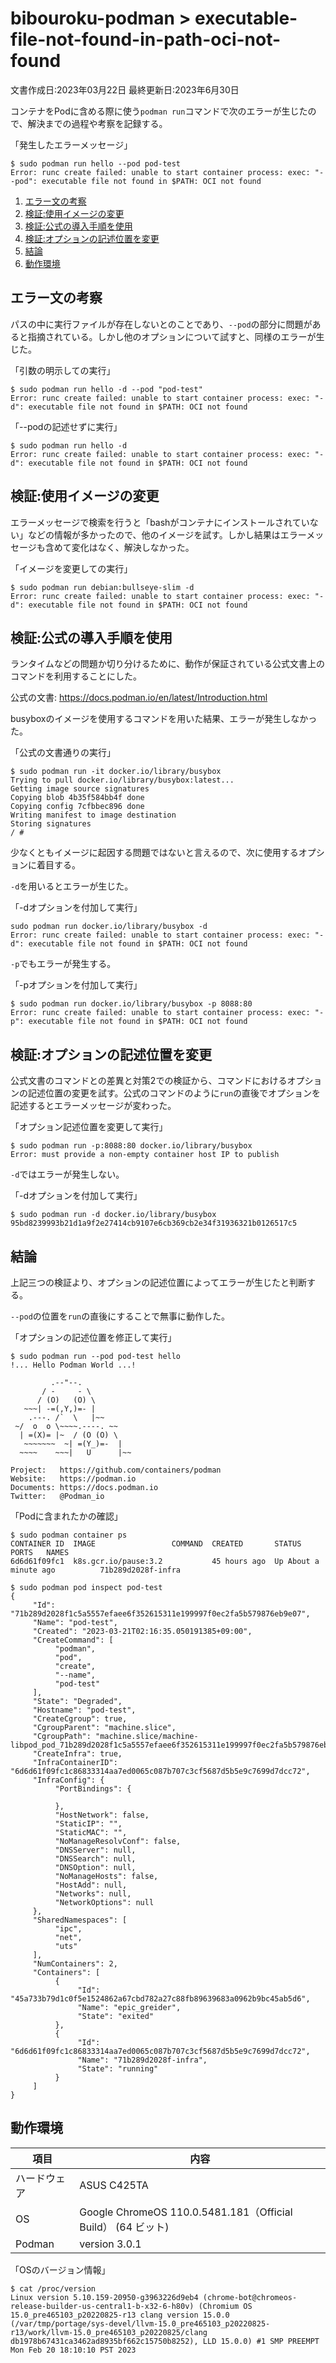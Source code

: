 # bibouroku-podman > executable-file-not-found-in-path-oci-not-found

文書作成日:2023年03月22日 最終更新日:2023年6月30日

コンテナをPodに含める際に使う`podman run`コマンドで次のエラーが生じたので、解決までの過程や考察を記録する。

「発生したエラーメッセージ」
```
$ sudo podman run hello --pod pod-test
Error: runc create failed: unable to start container process: exec: "--pod": executable file not found in $PATH: OCI not found
```

1. [エラー文の考察](#エラー文の考察)
2. [検証:使用イメージの変更](#検証使用イメージの変更)
3. [検証:公式の導入手順を使用](#検証公式の導入手順を使用)
4. [検証:オプションの記述位置を変更](#検証オプションの記述位置を変更)
5. [結論](#結論)
6. [動作環境](#動作環境)

## エラー文の考察
パスの中に実行ファイルが存在しないとのことであり、`--pod`の部分に問題があると指摘されている。しかし他のオプションについて試すと、同様のエラーが生じた。

「引数の明示しての実行」
```
$ sudo podman run hello -d --pod "pod-test"
Error: runc create failed: unable to start container process: exec: "-d": executable file not found in $PATH: OCI not found
```

「--podの記述せずに実行」
```
$ sudo podman run hello -d
Error: runc create failed: unable to start container process: exec: "-d": executable file not found in $PATH: OCI not found
```

## 検証:使用イメージの変更
エラーメッセージで検索を行うと「bashがコンテナにインストールされていない」などの情報が多かったので、他のイメージを試す。しかし結果はエラーメッセージも含めて変化はなく、解決しなかった。

「イメージを変更しての実行」
```
$ sudo podman run debian:bullseye-slim -d
Error: runc create failed: unable to start container process: exec: "-d": executable file not found in $PATH: OCI not found
```

## 検証:公式の導入手順を使用
ランタイムなどの問題か切り分けるために、動作が保証されている公式文書上のコマンドを利用することにした。

公式の文書: https://docs.podman.io/en/latest/Introduction.html

busyboxのイメージを使用するコマンドを用いた結果、エラーが発生しなかった。

「公式の文書通りの実行」
```
$ sudo podman run -it docker.io/library/busybox
Trying to pull docker.io/library/busybox:latest...
Getting image source signatures
Copying blob 4b35f584bb4f done  
Copying config 7cfbbec896 done  
Writing manifest to image destination
Storing signatures
/ #
```

少なくともイメージに起因する問題ではないと言えるので、次に使用するオプションに着目する。

`-d`を用いるとエラーが生じた。

「-dオプションを付加して実行」
```
sudo podman run docker.io/library/busybox -d
Error: runc create failed: unable to start container process: exec: "-d": executable file not found in $PATH: OCI not found
```

`-p`でもエラーが発生する。

「-pオプションを付加して実行」
```
$ sudo podman run docker.io/library/busybox -p 8088:80
Error: runc create failed: unable to start container process: exec: "-p": executable file not found in $PATH: OCI not found
```

## 検証:オプションの記述位置を変更
公式文書のコマンドとの差異と対策2での検証から、コマンドにおけるオプションの記述位置の変更を試す。公式のコマンドのように`run`の直後でオプションを記述するとエラーメッセージが変わった。

「オプション記述位置を変更して実行」
```
$ sudo podman run -p:8088:80 docker.io/library/busybox
Error: must provide a non-empty container host IP to publish
```

`-d`ではエラーが発生しない。

「-dオプションを付加して実行」
```
$ sudo podman run -d docker.io/library/busybox
95bd8239993b21d1a9f2e27414cb9107e6cb369cb2e34f31936321b0126517c5
```

## 結論
上記三つの検証より、オプションの記述位置によってエラーが生じたと判断する。

`--pod`の位置を`run`の直後にすることで無事に動作した。

「オプションの記述位置を修正して実行」
```
$ sudo podman run --pod pod-test hello
!... Hello Podman World ...!

         .--"--.           
       / -     - \         
      / (O)   (O) \        
   ~~~| -=(,Y,)=- |         
    .---. /`  \   |~~      
 ~/  o  o \~~~~.----. ~~   
  | =(X)= |~  / (O (O) \   
   ~~~~~~~  ~| =(Y_)=-  |   
  ~~~~    ~~~|   U      |~~ 

Project:   https://github.com/containers/podman
Website:   https://podman.io
Documents: https://docs.podman.io
Twitter:   @Podman_io
```

「Podに含まれたかの確認」
```
$ sudo podman container ps
CONTAINER ID  IMAGE                 COMMAND  CREATED       STATUS                 PORTS   NAMES
6d6d61f09fc1  k8s.gcr.io/pause:3.2           45 hours ago  Up About a minute ago          71b289d2028f-infra

$ sudo podman pod inspect pod-test
{
     "Id": "71b289d2028f1c5a5557efaee6f352615311e199997f0ec2fa5b579876eb9e07",
     "Name": "pod-test",
     "Created": "2023-03-21T02:16:35.050191385+09:00",
     "CreateCommand": [
          "podman",
          "pod",
          "create",
          "--name",
          "pod-test"
     ],
     "State": "Degraded",
     "Hostname": "pod-test",
     "CreateCgroup": true,
     "CgroupParent": "machine.slice",
     "CgroupPath": "machine.slice/machine-libpod_pod_71b289d2028f1c5a5557efaee6f352615311e199997f0ec2fa5b579876eb9e07.slice",
     "CreateInfra": true,
     "InfraContainerID": "6d6d61f09fc1c86833314aa7ed0065c087b707c3cf5687d5b5e9c7699d7dcc72",
     "InfraConfig": {
          "PortBindings": {
               
          },
          "HostNetwork": false,
          "StaticIP": "",
          "StaticMAC": "",
          "NoManageResolvConf": false,
          "DNSServer": null,
          "DNSSearch": null,
          "DNSOption": null,
          "NoManageHosts": false,
          "HostAdd": null,
          "Networks": null,
          "NetworkOptions": null
     },
     "SharedNamespaces": [
          "ipc",
          "net",
          "uts"
     ],
     "NumContainers": 2,
     "Containers": [
          {
               "Id": "45a733b79d1c0f5e1524862a67cbd782a27c88fb89639683a0962b9bc45ab5d6",
               "Name": "epic_greider",
               "State": "exited"
          },
          {
               "Id": "6d6d61f09fc1c86833314aa7ed0065c087b707c3cf5687d5b5e9c7699d7dcc72",
               "Name": "71b289d2028f-infra",
               "State": "running"
          }
     ]
}
```

## 動作環境
|項目|内容|
|----|----|
|ハードウェア|ASUS C425TA|
|OS|Google ChromeOS 110.0.5481.181（Official Build） (64 ビット)|
|Podman|version 3.0.1|

「OSのバージョン情報」
```
$ cat /proc/version
Linux version 5.10.159-20950-g3963226d9eb4 (chrome-bot@chromeos-release-builder-us-central1-b-x32-6-h80v) (Chromium OS 15.0_pre465103_p20220825-r13 clang version 15.0.0 (/var/tmp/portage/sys-devel/llvm-15.0_pre465103_p20220825-r13/work/llvm-15.0_pre465103_p20220825/clang db1978b67431ca3462ad8935bf662c15750b8252), LLD 15.0.0) #1 SMP PREEMPT Mon Feb 20 18:10:10 PST 2023
```

